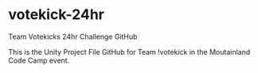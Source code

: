# votekick-24hr
Team Votekicks 24hr Challenge GitHub

This is the Unity Project File GitHub for Team !votekick in the Moutainland Code Camp event.

